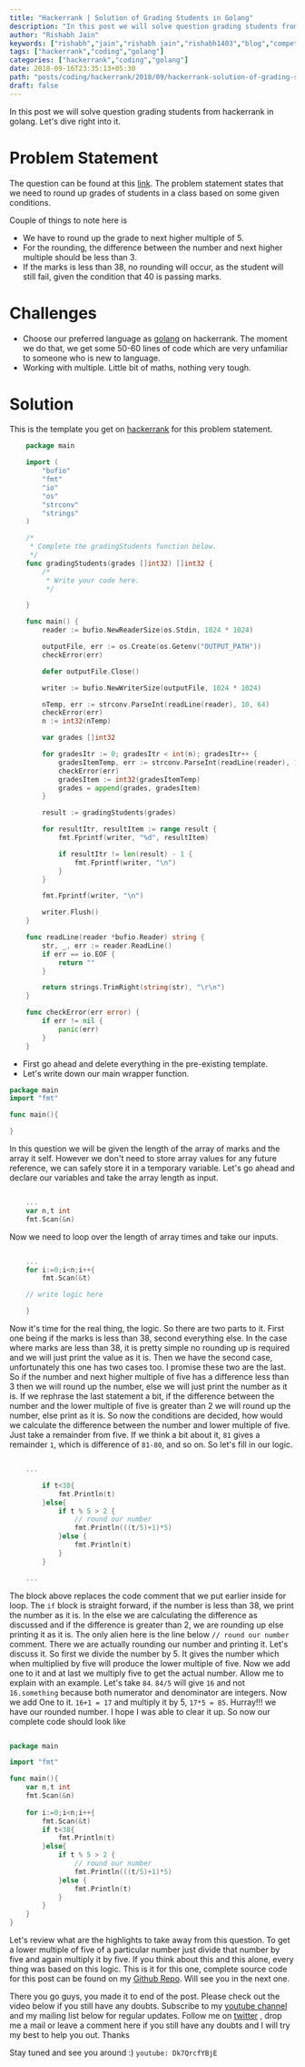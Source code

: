 ```yaml
---
title: "Hackerrank | Solution of Grading Students in Golang"
description: "In this post we will solve question grading students from hackerrank in golang. Let's dive right into it."
author: "Rishabh Jain"
keywords: ["rishabh","jain","rishabh jain","rishabh1403","blog","competitive","coding","programming","tech","technology","go","golang","hackerrank","grading students","multiple of five"]
tags: ["hackerrank","coding","golang"]
categories: ["hackerrank","coding","golang"]
date: 2018-09-16T23:35:13+05:30
path: "posts/coding/hackerrank/2018/09/hackerrank-solution-of-grading-students-in-golang/"
draft: false
---
```

In this post we will solve question grading students from hackerrank in golang. Let's dive right into it.
<!--more-->
# Problem Statement
The question can be found at this [link](https://www.hackerrank.com/challenges/grading/problem). The problem statement states that we need to round up grades of students in a class based on some given conditions.

Couple of things to note here is 

* We have to round up the grade to next higher multiple of 5.
* For the rounding, the difference between the number and next higher multiple should be less than 3.
* If the marks is less than 38, no rounding will occur, as the student will still fail, given the condition that 40 is passing marks.

# Challenges

* Choose our preferred language as [golang](https://golang.org/) on hackerrank. The moment we do that, we get some 50-60 lines of code which are very unfamiliar to someone who is new to language.
* Working with multiple. Little bit of maths, nothing very tough.

# Solution

This is the template you get on [hackerrank](https://www.hackerrank.com/) for this problem statement.

```go
    package main

    import (
        "bufio"
        "fmt"
        "io"
        "os"
        "strconv"
        "strings"
    )

    /*
     * Complete the gradingStudents function below.
     */
    func gradingStudents(grades []int32) []int32 {
        /*
         * Write your code here.
         */

    }

    func main() {
        reader := bufio.NewReaderSize(os.Stdin, 1024 * 1024)

        outputFile, err := os.Create(os.Getenv("OUTPUT_PATH"))
        checkError(err)

        defer outputFile.Close()

        writer := bufio.NewWriterSize(outputFile, 1024 * 1024)

        nTemp, err := strconv.ParseInt(readLine(reader), 10, 64)
        checkError(err)
        n := int32(nTemp)

        var grades []int32

        for gradesItr := 0; gradesItr < int(n); gradesItr++ {
            gradesItemTemp, err := strconv.ParseInt(readLine(reader), 10, 64)
            checkError(err)
            gradesItem := int32(gradesItemTemp)
            grades = append(grades, gradesItem)
        }

        result := gradingStudents(grades)

        for resultItr, resultItem := range result {
            fmt.Fprintf(writer, "%d", resultItem)

            if resultItr != len(result) - 1 {
                fmt.Fprintf(writer, "\n")
            }
        }

        fmt.Fprintf(writer, "\n")

        writer.Flush()
    }

    func readLine(reader *bufio.Reader) string {
        str, _, err := reader.ReadLine()
        if err == io.EOF {
            return ""
        }

        return strings.TrimRight(string(str), "\r\n")
    }

    func checkError(err error) {
        if err != nil {
            panic(err)
        }
    }


```
* First go ahead and delete everything in the pre-existing template.
* Let's write down our main wrapper function.

```go
package main
import "fmt"

func main(){

}
```

In this question we will be given the length of the array of marks and the array it self. However we don't need to store array values for any future reference, we can safely store it in a temporary variable. Let's go ahead and declare our variables and take the array length as input.

```go

    ...
    var n,t int
    fmt.Scan(&n)

```

Now we need to loop over the length of array times and take our inputs.

```go

    ...
	for i:=0;i<n;i++{
		fmt.Scan(&t)

	// write logic here

	}
```

Now it's time for the real thing, the logic. So there are two parts to it. First one being if the marks is less than 38, second everything else. In the case where marks are less than 38, it is pretty simple no rounding up is required and we will just print the value as it is. Then we have the second case, unfortunately this one has two cases too. I promise these two are the last. So if the number and next higher multiple of five has a difference less than 3 then we will round up the number, else we will just print the number as it is. If we rephrase the last statement a bit, if the difference between the number and the lower multiple of five is greater than 2 we will round up the number, else print as it is. So now the conditions are decided, how would we calculate the difference between the number and lower multiple of five. Just take a remainder from five. If we think a bit about it, `81` gives a remainder `1`, which is difference of `81-80`, and so on. So let's fill in our logic.

```go

	...

        if t<38{
            fmt.Println(t)
        }else{
            if t % 5 > 2 {
                // round our number
                fmt.Println(((t/5)+1)*5)
            }else {
                fmt.Println(t)
            }
        }

	...

```

The block above replaces the code comment that we put earlier inside for loop. The `if` block is straight forward, if the number is less than 38, we print the number as it is. In the else we are calculating the difference as discussed and if the difference is greater than 2, we are rounding up else printing it as it is. The only alien here is the line below `// round our number ` comment. There we are actually rounding our number and printing it. Let's discuss it. So first we divide the number by 5. It gives the number which when multiplied by five will produce the lower multiple of five. Now we add one to it and at last we multiply five to get the actual number. Allow me to explain with an example. Let's take `84`. `84/5` will give `16` and not `16.something` because both numerator and denominator are integers. Now we add One to it. `16+1 = 17` and multiply it by 5, `17*5 = 85`. Hurray!!! we have our rounded number. I hope I was able to clear it up. So now our complete code should look like

```go

package main

import "fmt"

func main(){
    var n,t int
    fmt.Scan(&n)
    
    for i:=0;i<n;i++{
        fmt.Scan(&t)
        if t<38{
            fmt.Println(t)
        }else{
            if t % 5 > 2 {
                // round our number
                fmt.Println(((t/5)+1)*5)
            }else {
                fmt.Println(t)
            }
        }
    }
}

```
Let's review what are the highlights to take away from this question. To get a lower multiple of five of a particular number just divide that number by five and again multiply it by five. If you think about this and this alone, every thing was based on this logic. This is it for this one, complete source code for this post can be found on my [Github Repo](https://github.com/rishabh1403/hackerrank-golang-solutions/blob/master/practice/algorithms/implementation/grading-students.go). Will see you in the next one.

There you go guys, you made it to end of the post. Please check out the video below if you still have any doubts. Subscribe to my [youtube channel](https://www.youtube.com/channel/UC4syrEYE9_fzeVBajZIyHlA) and my mailing list below for regular updates. Follow me on [twitter](https://www.twitter.com/rishabhjain1403) , drop me a mail or leave a comment here if you still have any doubts and I will try my best to help you out. Thanks

Stay tuned and see you around :)
`youtube: Dk7QrcfYBjE`  
